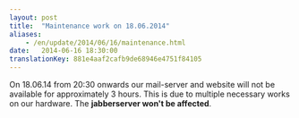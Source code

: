 ```yaml
---
layout: post
title:  "Maintenance work on 18.06.2014"
aliases:
    - /en/update/2014/06/16/maintenance.html
date:   2014-06-16 18:30:00
translationKey: 881e4aaf2cafb9de68946e4751f84105
---
```


On 18.06.14 from 20:30 onwards our mail-server and website will not be available for approximately 3 hours. This is due to multiple necessary works on our hardware. The **jabberserver won't be affected**.
